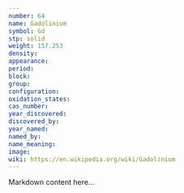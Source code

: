 ```yaml
---
number: 64
name: Gadolinium
symbol: Gd
stp: solid
weight: 157.253
density:
appearance:
period:
block:
group:
configuration:
oxidation_states:
cas_number:
year_discovered:
discovered_by:
year_named:
named_by:
name_meaning:
image:
wiki: https://en.wikipedia.org/wiki/Gadolinium
---
```


Markdown content here...
